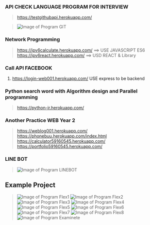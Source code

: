 ### API CHECK LANGUAGE PROGRAM FOR INTERVIEW 

> https://testgithubapi.herokuapp.com/

> ![Image of Program GIT](https://github.com/chainrocker55/LINK-PROJECT/blob/master/Interface%20Flex/GIT_API.png )

### Network Programming

> https://ipv6calculate.herokuapp.com/ ==> USE JAVASCRIPT ES6
> https://ipv6react.herokuapp.com/ ==> USD REACT & Library


### Call API FACEBOOK

1. https://login-web001.herokuapp.com/ USE express to be backend


### Python search word with Algorithm design and Parallel programming 

> https://python-ir.herokuapp.com/


### Another Practice WEB Year 2

> https://weblog001.herokuapp.com/
> https://phonebuu.herokuapp.com/index.html
> https://calculator59160545.herokuapp.com/
> https://portfolio59160545.herokuapp.com/

### LINE BOT

> ![Image of Program LINEBOT](https://github.com/chainrocker55/LINK-PROJECT/blob/master/Interface%20Flex/LINEBOT.jpg)

## Example Project 

> ![Image of Program Flex1](https://github.com/chainrocker55/LINK-PROJECT/blob/master/Interface%20Flex/Checklist%20By%20Line.PNG)
> ![Image of Program Flex2](https://github.com/chainrocker55/LINK-PROJECT/blob/master/Interface%20Flex/Checklist%20Import_winform.PNG)
> ![Image of Program Flex3](https://github.com/chainrocker55/LINK-PROJECT/blob/master/Interface%20Flex/Checlist%20Item_Win.PNG)
> ![Image of Program Flex4](https://github.com/chainrocker55/LINK-PROJECT/blob/master/Interface%20Flex/OnAddChecklist.PNG)
> ![Image of Program Flex5](https://github.com/chainrocker55/LINK-PROJECT/blob/master/Interface%20Flex/OnDoubleClickRow.PNG)
> ![Image of Program Flex6](https://github.com/chainrocker55/LINK-PROJECT/blob/master/Interface%20Flex/OnSearch.PNG)
> ![Image of Program Flex7](https://github.com/chainrocker55/LINK-PROJECT/blob/master/Interface%20Flex/OnSelectChecklist.PNG)
> ![Image of Program Flex8](https://github.com/chainrocker55/LINK-PROJECT/blob/master/Interface%20Flex/SearchCriteria.PNG)
> ![Image of Program Examinete](https://github.com/chainrocker55/LINK-PROJECT/blob/master/Interface%20Flex/bLPilVWH._kw.png)
